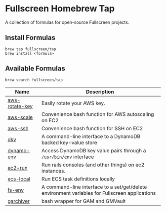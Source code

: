 # Fullscreen Homebrew Tap

A collection of formulas for open-source Fullscreen projects.

## Install Formulas

```shell
brew tap fullscreen/tap
brew install <formula>
```

## Available Formulas

```
brew search fullscreen/tap
```

Name | Description
-----|------------
[aws-rotate-key](https://github.com/Fullscreen/aws-rotate-key) | Easily rotate your AWS key.
[aws-scale](https://github.com/juziel/aws-scale) | Convenience bash function for AWS autoscaling on EC2
[aws-ssh](https://github.com/dstokes/aws-ssh) | Convenience bash function for SSH on EC2
[dkv](https://github.com/Fullscreen/dkv) | A command-line interface to a DynamoDB backed key-value store
[dynamo-env](https://github.com/Fullscreen/dynamo-env) | Access DynamoDB key value pairs through a `/usr/bin/env` interface
[ec2-run](https://github.com/Fullscreen/ec2-run) | Run rails consoles (and other things) on ec2 instances.
[ecs-local](https://github.com/Fullscreen/ecs-local) | Run ECS task definitions locally
[fs-env](https://github.com/Fullscreen/fs-env) | A command-line interface to a set/get/delete environment variables for Fullscreen applications
[garchiver](https://github.com/skout23/garchiver) | bash wrapper for GAM and GMVault
